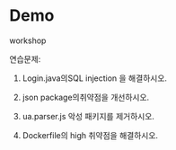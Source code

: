 # Demo 
  
  workshop

연습문제:
1. Login.java의SQL injection 을 해결하시오.

2. json package의취약점을 개선하시오.

3. ua.parser.js 악성 패키지를 제거하시오.

4. Dockerfile의 high 취약점을 해결하시오.

